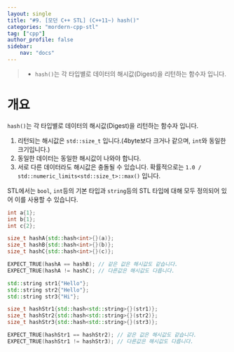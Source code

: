 ```yaml
---
layout: single
title: "#9. [모던 C++ STL] (C++11~) hash()"
categories: "mordern-cpp-stl"
tag: ["cpp"]
author_profile: false
sidebar: 
    nav: "docs"
---
```


> * `hash()`는 각 타입별로 데이터의 해시값(Digest)을 리턴하는 함수자 입니다.

# 개요

`hash()`는 각 타입별로 데이터의 해시값(Digest)을 리턴하는 함수자 입니다.

1. 리턴되는 해시값은 `std::size_t` 입니다.(4byte보다 크거나 같으며, `int`와 동일한 크기입니다.)
2. 동일한 데이터는 동일한 해시값이 나와야 합니다.
3. 서로 다른 데이터라도 해시값은 충돌될 수 있습니다. 확률적으로는 `1.0 / std::numeric_limits<std::size_t>::max()` 입니다.

STL에서는 `bool`, `int`등의 기본 타입과 `string`등의 STL 타입에 대해 모두 정의되어 있어 이를 사용할 수 있습니다.


```cpp
int a{1};
int b{1};
int c{2};

size_t hashA{std::hash<int>{}(a)};
size_t hashB{std::hash<int>{}(b)};
size_t hashC{std::hash<int>{}(c)};

EXPECT_TRUE(hashA == hashB); // 같은 값은 해시값도 같습니다.
EXPECT_TRUE(hashA != hashC); // 다른값은 해시값도 다릅니다.

std::string str1{"Hello"};
std::string str2{"Hello"};
std::string str3{"Hi"};

size_t hashStr1{std::hash<std::string>{}(str1)};
size_t hashStr2{std::hash<std::string>{}(str2)};
size_t hashStr3{std::hash<std::string>{}(str3)};

EXPECT_TRUE(hashStr1 == hashStr2); // 같은 값은 해시값도 같습니다.
EXPECT_TRUE(hashStr1 != hashStr3); // 다른값은 해시값도 다릅니다.
```

